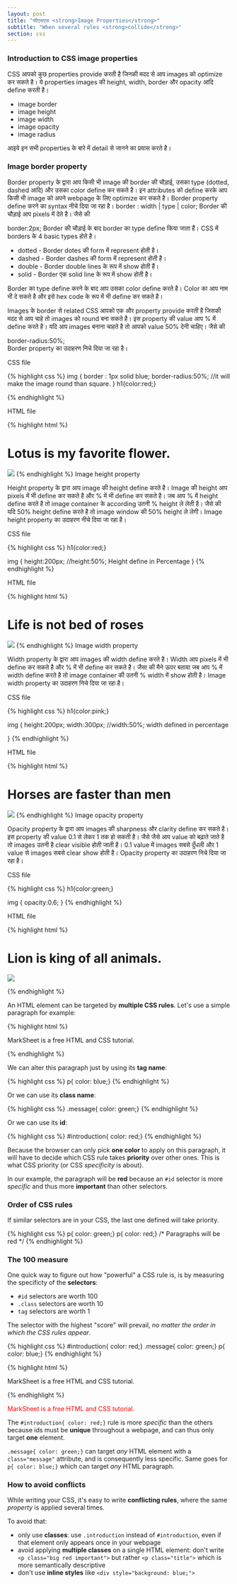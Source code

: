 ```yaml
---
layout: post
title: "सीएसएस <strong>Image Properties</strong>"
subtitle: "When several rules <strong>collide</strong>"
section: css
---
```


### Introduction to CSS image properties

CSS आपको कुछ properties provide करती है जिनकी मदद से आप images को optimize कर सकते है। ये properties images की height, width, border और opacity आदि define करती है।


* image border
* image height
* image width
* image opacity
* image radius

आइये इन सभी properties के बारे में detail से जानने का प्रयास करते है।

### Image border property

Border property के द्वारा आप किसी भी image की border की चौड़ाई, उसका type (dotted, dashed आदि) और उसका color define कर सकते है। इन attributes को define करके आप किसी भी image को अपने webpage के लिए optimize कर सकते है। 
Border property define करने का syntax नीचे दिया जा रहा है। 
border : width | type | color; 
Border की चौड़ाई आप pixels में देते है। जैसे की

border:2px;
Border की चौड़ाई के बाद border का type define किया जाता हैं। CSS में borders के 4 basic types होते है। 

* dotted - Border dotes की form में represent होती है।  
* dashed - Border dashes की form में represent होती है।  
* double - Border double lines के रूप में show होती हैं।  
* solid - Border एक solid line के रूप में show होती है।



Border का type define करने के बाद आप उसका color define करते है। Color का आप नाम भी दे सकते है और इसे hex code के रूप में भी define कर सकते है।

Images के border से related CSS आपको एक और property provide करती है जिसकी मदद से आप चाहे तो images को round बना सकते है। इस property की value आप  % में define करते है। यदि आप images  बनाना चाहते है तो आपको value 50% देनी चाहिए। जैसे की

border-radius:50%;      
Border property का उदाहरण निचे दिया जा रहा है। 


CSS file

{% highlight css %}
img
{
  border : 1px solid blue;
  border-radius:50%; //it will make the image round than square.
}
h1{color:red;} 


{% endhighlight %}

HTML file 

{% highlight html %}
<html>
<head>
<title>Image border property demo</title>
</head>
<body>
<h1> Lotus is my favorite flower.</h1>
<img src="/images/flowers/lotus.jpg">
</body>
</html>
{% endhighlight %}
Image height property 

Height property के द्वारा आप image की height define करते है। Image की height आप pixels में भी define कर सकते है और % में भी define कर सकते है। जब आप % में height define करते है तो image container के according उतनी % height ले लेती है। जैसे की यदि 50% height define करते है तो image window की 50% height ले लेगी। 
Image height property का उदाहरण नीचे दिया जा रहा है। 

CSS file 

{% highlight css %}
h1{color:red;}

img
{
  height:200px;
 //height:50%; Height define in Percentage
}
{% endhighlight %}

HTML file

{% highlight html %}
<html>
<head>
<title>Image height property demo</title>
</head>

<body>

<h1>Life is not bed of roses</h1>
<img src="images/flowers/rose.jpg">

</body>

</html>
{% endhighlight %}
Image width property

Width property के द्वारा आप images की width define करते है। Width आप pixels में भी define कर सकते है और % में भी define कर सकते है। जैसा की मैने ऊपर बताया जब आप % में width define करते है तो image container की उतनी % width में show होती है। 
Image width property का उदाहरण निचे दिया जा रहा है। 

CSS file

{% highlight css %}
h1{color:pink;}

img
{
   height:200px;
   width:300px;
   //width:50%; width defined in percentage

}
{% endhighlight %}

HTML file 

{% highlight html %}
<html>
<head>
<title>Image width property demo</title>
</head>

<body>

<h1>Horses are faster than men</h1>
<img src="images/animals/horse.jpg">

</body>

</html>
{% endhighlight %}
Image opacity property 

Opacity property के द्वारा आप images की sharpness और clarity define कर सकते है। इस property की value 0.1 से लेकर 1 तक हो सकती है। जैसे जैसे आप value को बढ़ाते जाते है तो images उतनी है clear visible होती जाती है। 0.1 value में images सबसे दुँधली और 1 value से images सबसे clear show होती है। Opacity property का उदाहरण निचे दिया जा रहा है।

CSS file 

{% highlight css %}
h1{color:green;}

img
{
   opacity:0.6;
}
{% endhighlight %}

HTML file 

{% highlight html %}
<html>
<head>
<title>image opacity property</title>
</head>

<body>

<h1>Lion is king of all animals.</h1>
<img src="/images/animals/lion.jpg">

</body>

</html>

{% endhighlight %}














An HTML element can be targeted by **multiple CSS rules**. Let's use a simple paragraph for example:

{% highlight html %}
<p class="message" id="introduction">
  MarkSheet is a free HTML and CSS tutorial.
</p>
{% endhighlight %}

We can alter this paragraph just by using its **tag name**:

{% highlight css %}
p{ color: blue;}
{% endhighlight %}

Or we can use its **class name**:

{% highlight css %}
.message{ color: green;}
{% endhighlight %}

Or we can use its **id**:

{% highlight css %}
#introduction{ color: red;}
{% endhighlight %}

Because the browser can only pick **one color** to apply on this paragraph, it will have to decide which CSS rule takes **priority** over other ones. This is what CSS priority (or CSS _specificity_ is about).

In our example, the paragraph will be **red** because an `#id` selector is more _specific_ and thus more **important** than other selectors.

### Order of CSS rules

If similar selectors are in your CSS, the last one defined will take priority.

{% highlight css %}
p{ color: green;}
p{ color: red;}
/* Paragraphs will be red */
{% endhighlight %}

### The 100 measure

One quick way to figure out how "powerful" a CSS rule is, is by measuring the specificty of the **selectors**:

* `#id` selectors are worth 100
* `.class` selectors are worth 10
* `tag` selectors are worth 1

The selector with the highest "score" will prevail, _no matter the order in which the CSS rules appear_.

{% highlight css %}
#introduction{ color: red;}
.message{ color: green;}
p{ color: blue;}
{% endhighlight %}

{% highlight html %}
<p class="message" id="introduction">
  MarkSheet is a free HTML and CSS tutorial.
</p>
{% endhighlight %}

<div class="result">
  <p style="color: red;">
    MarkSheet is a free HTML and CSS tutorial.
  </p>
</div>

The `#introduction{ color: red;}` rule is more _specific_ than the others because ids must be **unique** throughout a webpage, and can thus only target **one** element.

`.message{ color: green;}` can target _any_ HTML element with a `class="message"` attribute, and is consequently less specific. Same goes for `p{ color: blue;}` which can target _any_ HTML paragraph.

### How to avoid conflicts

While writing your CSS, it's easy to write **conflicting rules**, where the same _property_ is applied several times.

To avoid that:

* only use **classes**: use `.introduction` instead of `#introduction`, even if that element only appears once in your webpage
* avoid applying **multiple classes** on a single HTML element: don't write `<p class="big red important">` but rather `<p class="title">` which is more semantically descriptive
* don't use **inline styles** like `<div style="background: blue;">`
